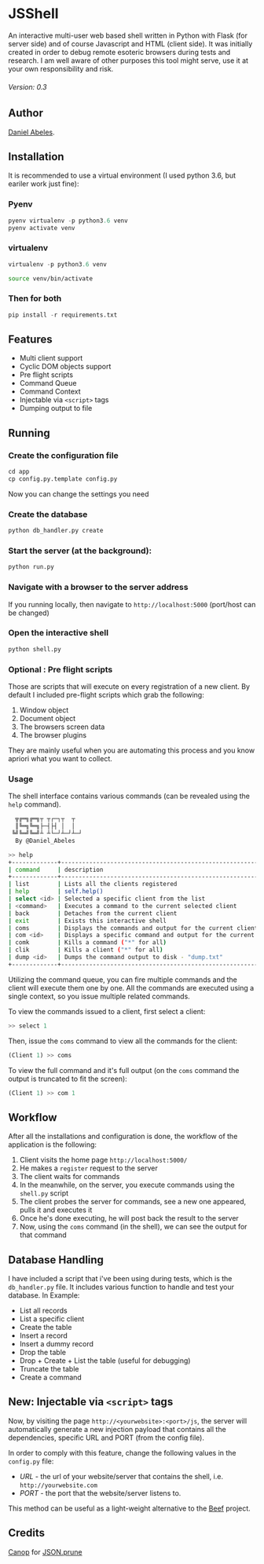 # JSShell

An interactive multi-user web based shell written in Python with Flask (for server side) and of course Javascript and HTML (client side). It was initially created in order to debug remote esoteric browsers during tests and research. I am well aware of other purposes this tool might serve, use it at your own responsibility and risk.

###### Version: 0.3

## Author
[Daniel Abeles](https://twitter.com/Daniel_Abeles).

## Installation
It is recommended to use a virtual environment (I used python 3.6, but eariler work just fine):
### Pyenv
```python
pyenv virtualenv -p python3.6 venv
pyenv activate venv
```

### virtualenv
```python 
virtualenv -p python3.6 venv
```
```bash
source venv/bin/activate
```

### Then for both
```python
pip install -r requirements.txt
```

## Features
* Multi client support
* Cyclic DOM objects support
* Pre flight scripts
* Command Queue
* Command Context
* Injectable via `<script>` tags
* Dumping output to file

## Running
### Create the configuration file
```python
cd app
cp config.py.template config.py
```
Now you can change the settings you need


### Create the database
```python
python db_handler.py create
```
### Start the server (at the background):
```python
python run.py
```
### Navigate with a browser to the server address
If you running locally, then navigate to `http://localhost:5000` (port/host can be changed)

### Open the interactive shell
```python
python shell.py
```
### Optional : Pre flight scripts
Those are scripts that will execute on every registration of a new client.
By default I included pre-flight scripts which grab the following:

1. Window object
2. Document object
3. The browsers screen data
4. The browser plugins

They are mainly useful when you are automating this process and you know apriori what you want to collect.

### Usage
The shell interface contains various commands (can be revealed using the `help` command).
```bash
  ╦╔═╗╔═╗┬ ┬┌─┐┬  ┬
  ║╚═╗╚═╗├─┤├┤ │  │
 ╚╝╚═╝╚═╝┴ ┴└─┘┴─┘┴─┘
  By @Daniel_Abeles

>> help
+-------------+---------------------------------------------------------------+
| command     | description                                                   |
+-------------+---------------------------------------------------------------+
| list        | Lists all the clients registered                              |
| help        | self.help()                                                   |
| select <id> | Selected a specific client from the list                      |
| <command>   | Executes a command to the current selected client             |
| back        | Detaches from the current client                              |
| exit        | Exists this interactive shell                                 |
| coms        | Displays the commands and output for the current client       |
| com <id>    | Displays a specific command and output for the current client |
| comk        | Kills a command ("*" for all)                                 |
| clik        | Kills a client ("*" for all)                                  |
| dump <id>   | Dumps the command output to disk - "dump.txt"                 |
+-------------+---------------------------------------------------------------+                               

```
Utilizing the command queue, you can fire multiple commands and the client will execute them one by one.
All the commands are executed using a single context, so you issue multiple related commands.


To view the commands issued to a client, first select a client:
```python
>> select 1
```

Then, issue the `coms` command to view all the commands for the client:
``` python
(Client 1) >> coms
```
To view the full command and it's full output (on the `coms` command the output is truncated to fit the screen):
```python
(Client 1) >> com 1
```

## Workflow
After all the installations and configuration is done, the workflow of the application is the following:

1. Client visits the home page `http://localhost:5000/`
2. He makes a `register` request to the server
3. The client waits for commands
4. In the meanwhile, on the server, you execute commands using the `shell.py` script
5. The client probes the server for commands, see a new one appeared, pulls it and executes it
6. Once he's done executing, he will post back the result to the server
7. Now, using the `coms` command (in the shell), we can see the output for that command


## Database Handling
I have included a script that i've been using during tests, which is the `db_handler.py` file.
It includes various function to handle and test your database. In Example:
* List all records
* List a specific client
* Create the table
* Insert a record
* Insert a dummy record
* Drop the table
* Drop + Create + List the table (useful for debugging)
* Truncate the table
* Create a command


## New: Injectable via `<script>` tags
Now, by visiting the page `http://<yourwebsite>:<port>/js`, the server will automatically generate a new injection payload that contains all the dependencies, specific URL and PORT (from the config file).

In order to comply with this feature, change the following values in the `config.py` file:
* *URL* - the url of your website/server that contains the shell, i.e. `http://yourwebsite.com`
* *PORT* - the port that the website/server listens to.

This method can be useful as a light-weight alternative to the [Beef](http://beefproject.com/) project.


## Credits
[Canop](https://github.com/Canop) for [JSON.prune](https://github.com/Canop/JSON.prune/)
